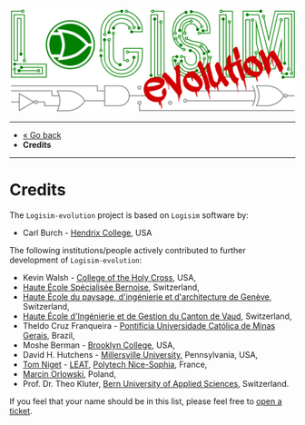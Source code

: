 [![Logisim-evolution](img/logisim-evolution-logo.png)](https://github.com/logisim-evolution/logisim-evolution)

---

* [« Go back](../README.md)
* **Credits**

---

# Credits #

The `Logisim-evolution` project is based on `Logisim` software by:

* Carl Burch - [Hendrix College](https://www.hendrix.edu/), USA

The following institutions/people actively contributed to further development of `Logisim-evolution`:

* Kevin Walsh - [College of the Holy Cross](http://www.holycross.edu/), USA,
* [Haute École Spécialisée Bernoise](http://www.bfh.ch/), Switzerland,
* [Haute École du paysage, d'ingénierie et d'architecture de Genève](http://hepia.hesge.ch/), Switzerland,
* [Haute École d'Ingénierie et de Gestion du Canton de Vaud](http://www.heig-vd.ch/), Switzerland,
* Theldo Cruz Franqueira - [Pontifícia Universidade Católica de Minas Gerais](
https://www.pucminas.br/destaques/Paginas/default.aspx), Brazil,
* Moshe Berman - [Brooklyn College](http://www.brooklyn.cuny.edu/), USA,
* David H. Hutchens - [Millersville University](https://www.millersville.edu/), Pennsylvania, USA,
* [Tom Niget](https://github.com/zdimension/) - [LEAT](https://leat.univ-cotedazur.fr/), [Polytech Nice-Sophia](https://polytech.univ-cotedazur.fr/),
France,
* [Marcin Orlowski](http://MarcinOrlowski.com/), Poland,
* Prof. Dr. Theo Kluter, [Bern University of Applied Sciences](http://www.microlab.ch/), Switzerland.

If you feel that your name should be in this list, please feel free
to [open a ticket](https://github.com/logisim-evolution/logisim-evolution/issues).
